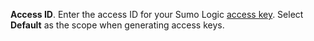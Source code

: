 **Access ID**. Enter the access ID for your Sumo Logic [access key](/docs/manage/security/access-keys/). Select **Default** as the scope when generating access keys.